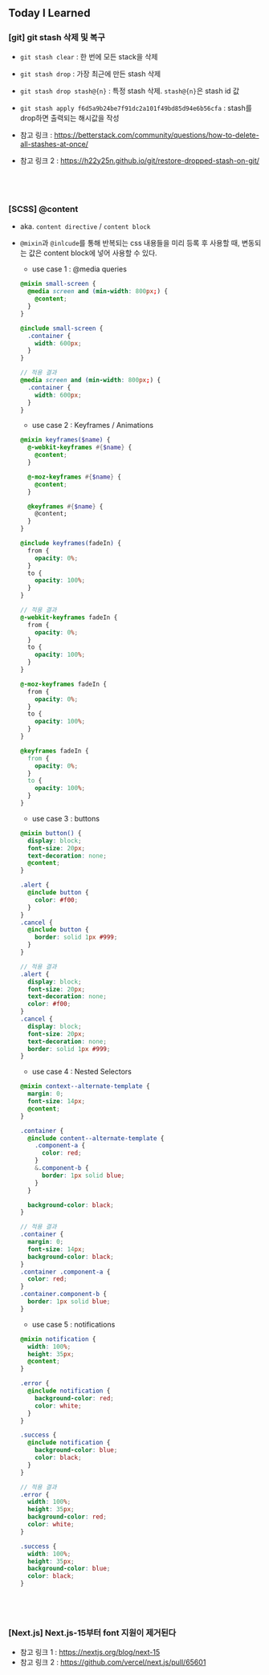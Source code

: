 ## Today I Learned

### [git] git stash 삭제 및 복구

- `git stash clear` : 한 번에 모든 stack을 삭제

- `git stash drop` : 가장 최근에 만든 stash 삭제

- `git stash drop stash@{n}` : 특정 stash 삭제. `stash@{n}`은 stash id 값

- `git stash apply f6d5a9b24be7f91dc2a101f49bd85d94e6b56cfa` : stash를 drop하면 출력되는 해시값을 작성

- 참고 링크 : https://betterstack.com/community/questions/how-to-delete-all-stashes-at-once/

- 참고 링크 2 : https://h22y25n.github.io/git/restore-dropped-stash-on-git/

## <br />

### [SCSS] @content

- aka. `content directive` / `content block`
- `@mixin`과 `@inlcude`를 통해 반복되는 css 내용들을 미리 등록 후 사용할 때, 변동되는 값은 content block에 넣어 사용할 수 있다.

  - use case 1 : @media queries

  ```SCSS
  @mixin small-screen {
    @media screen and (min-width: 800px;) {
      @content;
    }
  }

  @include small-screen {
    .container {
      width: 600px;
    }
  }

  // 적용 결과
  @media screen and (min-width: 800px;) {
    .container {
      width: 600px;
    }
  }
  ```

  - use case 2 : Keyframes / Animations

  ```SCSS
  @mixin keyframes($name) {
    @-webkit-keyframes #{$name} {
      @content;
    }

    @-moz-keyframes #{$name} {
      @content;
    }

    @keyframes #{$name} {
      @content;
    }
  }

  @include keyframes(fadeIn) {
    from {
      opacity: 0%;
    }
    to {
      opacity: 100%;
    }
  }

  // 적용 결과
  @-webkit-keyframes fadeIn {
    from {
      opacity: 0%;
    }
    to {
      opacity: 100%;
    }
  }

  @-moz-keyframes fadeIn {
    from {
      opacity: 0%;
    }
    to {
      opacity: 100%;
    }
  }

  @keyframes fadeIn {
    from {
      opacity: 0%;
    }
    to {
      opacity: 100%;
    }
  }
  ```

  - use case 3 : buttons

  ```scss
  @mixin button() {
    display: block;
    font-size: 20px;
    text-decoration: none;
    @content;
  }

  .alert {
    @include button {
      color: #f00;
    }
  }
  .cancel {
    @include button {
      border: solid 1px #999;
    }
  }

  // 적용 결과
  .alert {
    display: block;
    font-size: 20px;
    text-decoration: none;
    color: #f00;
  }
  .cancel {
    display: block;
    font-size: 20px;
    text-decoration: none;
    border: solid 1px #999;
  }
  ```

  - use case 4 : Nested Selectors

  ```SCSS
  @mixin context--alternate-template {
    margin: 0;
    font-size: 14px;
    @content;
  }

  .container {
    @include content--alternate-template {
      .component-a {
        color: red;
      }
      &.component-b {
        border: 1px solid blue;
      }
    }

    background-color: black;
  }

  // 적용 결과
  .container {
    margin: 0;
    font-size: 14px;
    background-color: black;
  }
  .container .component-a {
    color: red;
  }
  .container.component-b {
    border: 1px solid blue;
  }
  ```

  - use case 5 : notifications

  ```scss
  @mixin notification {
    width: 100%;
    height: 35px;
    @content;
  }

  .error {
    @include notification {
      background-color: red;
      color: white;
    }
  }

  .success {
    @include notification {
      background-color: blue;
      color: black;
    }
  }

  // 적용 결과
  .error {
    width: 100%;
    height: 35px;
    background-color: red;
    color: white;
  }

  .success {
    width: 100%;
    height: 35px;
    background-color: blue;
    color: black;
  }
  ```

## <br />

### [Next.js] Next.js-15부터 font 지원이 제거된다

- 참고 링크 1 : https://nextjs.org/blog/next-15
- 참고 링크 2 : https://github.com/vercel/next.js/pull/65601
